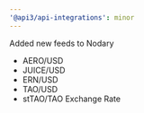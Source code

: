 ```yaml
---
'@api3/api-integrations': minor
---
```


Added new feeds to Nodary

- AERO/USD
- JUICE/USD
- ERN/USD
- TAO/USD
- stTAO/TAO Exchange Rate
